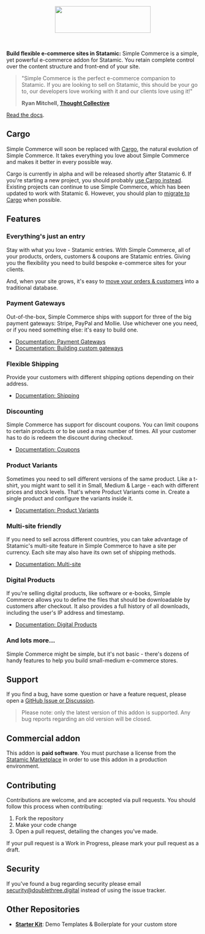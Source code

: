 <!-- statamic:hide -->

<p align="center">
<picture>
    <source srcset="./logo-dark.svg" media="(prefers-color-scheme: dark)">
    <img align="center" width="250" height="70" src="./logo-default.svg">
</picture>
</p>
<br>

<!-- /statamic:hide -->

**Build flexible e-commerce sites in Statamic:** Simple Commerce is a simple, yet powerful e-commerce addon for Statamic. You retain complete control over the content structure and front-end of your site.

> "Simple Commerce is the perfect e-commerce companion to Statamic. If you are looking to sell on Statamic, this should be your go to, our developers love working with it and our clients love using it!"
>
> **Ryan Mitchell, [Thought Collective](https://www.thoughtcollective.com/)**

[Read the docs](https://simple-commerce.duncanmcclean.com).

## Cargo

Simple Commerce will soon be replaced with [Cargo](https://builtwithcargo.dev), the natural evolution of Simple Commerce. It takes everything you love about Simple Commerce and makes it better in every possible way.

Cargo is currently in alpha and will be released shortly after Statamic 6. If you're starting a new project, you should probably [use Cargo instead](https://builtwithcargo.dev/docs/installation). Existing projects can continue to use Simple Commerce, which has been updated to work with Statamic 6. However, you should plan to [migrate to Cargo](https://builtwithcargo.dev/docs/migrating-from-simple-commerce) when possible.

## Features

### Everything's just an entry

Stay with what you love - Statamic entries. With Simple Commerce, all of your products, orders, customers & coupons are Statamic entries. Giving you the flexibility you need to build bespoke e-commerce sites for your clients.

And, when your site grows, it's easy to [move your orders & customers](https://simple-commerce.duncanmcclean.com/database-orders) into a traditional database.

### Payment Gateways

Out-of-the-box, Simple Commerce ships with support for three of the big payment gateways: Stripe, PayPal and Mollie. Use whichever one you need, or if you need something else: it's easy to build one.

-   [Documentation: Payment Gateways](https://simple-commerce.duncanmcclean.com/gateways)
-   [Documentation: Building custom gateways](https://simple-commerce.duncanmcclean.com/extending/custom-gateways)

### Flexible Shipping

Provide your customers with different shipping options depending on their address.

-   [Documentation: Shipping](https://simple-commerce.duncanmcclean.com/shipping)

### Discounting

Simple Commerce has support for discount coupons. You can limit coupons to certain products or to be used a max number of times. All your customer has to do is redeem the discount during checkout.

-   [Documentation: Coupons](https://simple-commerce.duncanmcclean.com/coupons)

### Product Variants

Sometimes you need to sell different versions of the same product. Like a t-shirt, you might want to sell it in Small, Medium & Large - each with different prices and stock levels. That's where Product Variants come in. Create a single product and configure the variants inside it.

-   [Documentation: Product Variants](https://simple-commerce.duncanmcclean.com/product-variants)

### Multi-site friendly

If you need to sell across different countries, you can take advantage of Statamic's multi-site feature in Simple Commerce to have a site per currency. Each site may also have its own set of shipping methods.

-   [Documentation: Multi-site](https://simple-commerce.duncanmcclean.com/guides/multisite)

### Digital Products

If you're selling digital products, like software or e-books, Simple Commerce allows you to define the files that should be downloadable by customers after checkout. It also provides a full history of all downloads, including the user's IP address and timestamp.

-   [Documentation: Digital Products](https://simple-commerce.duncanmcclean.com/digital-products)

### And lots more...

Simple Commerce might be simple, but it's not basic - there's dozens of handy features to help you build small-medium e-commerce stores.

## Support

If you find a bug, have some question or have a feature request, please open a [GitHub Issue or Discussion](https://github.com/duncanmcclean/simple-commerce/issues/new/choose).

> Please note: only the latest version of this addon is supported. Any bug reports regarding an old version will be closed.

<!-- statamic:hide -->

## Commercial addon

This addon is **paid software**. You must purchase a license from the [Statamic Marketplace](https://statamic.com/simple-commerce) in order to use this addon in a production environment.

## Contributing

Contributions are welcome, and are accepted via pull requests. You should follow this process when contributing:

1. Fork the repository
2. Make your code change
3. Open a pull request, detailing the changes you've made.

If your pull request is a Work in Progress, please mark your pull request as a draft.

## Security

If you've found a bug regarding security please email security@doublethree.digital instead of using the issue tracker.

## Other Repositories

-   [**Starter Kit**](https://github.com/duncanmcclean/sc-starter-kit): Demo Templates & Boilerplate for your custom store

<!-- /statamic:hide -->
